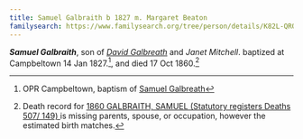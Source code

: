 ```yaml
---
title: Samuel Galbraith b 1827 m. Margaret Beaton
familysearch: https://www.familysearch.org/tree/person/details/K82L-QRQ
---
```

***Samuel Galbraith***, son of *[David Galbreath](galbreath-david-1797.md)* and *Janet Mitchell*. baptized at Campbeltown 14 Jan 1827.[^birth], and died 17 Oct 1860.[^death]

[^birth]: OPR Campbeltown, baptism of [Samuel Galbreath](/sources/opr-campbeltown-births.md#1827-01-14-samuel-galbreath)

[^death]: Death record for [1860 GALBRAITH, SAMUEL (Statutory registers Deaths 507/ 149)
](https://www.scotlandspeople.gov.uk/view-image/nrs_stat_deaths/385069) is missing parents, spouse, or occupation, however the estimated birth matches.
